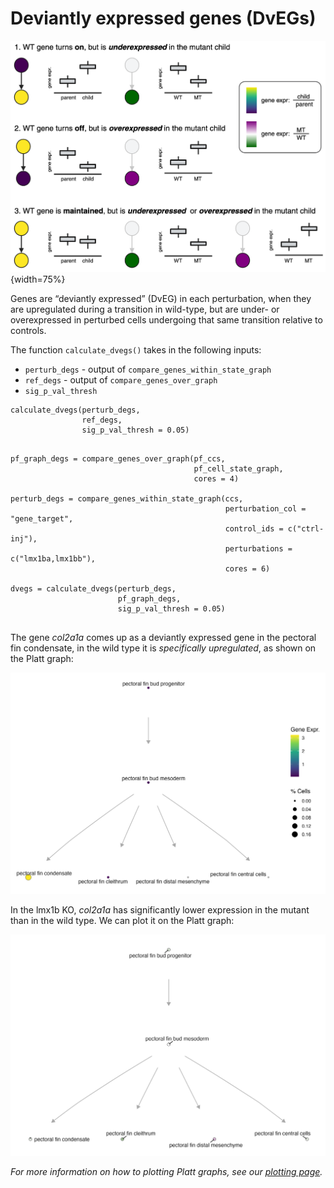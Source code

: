 # Deviantly expressed genes (DvEGs)

![](assets/DvEG.png){width=75%}


Genes are “deviantly expressed” (DvEG) in each perturbation, when they are upregulated during a transition in wild-type, but are under- or overexpressed in perturbed cells undergoing that same transition relative to controls. 

The function `calculate_dvegs()` takes in the following inputs: 

* `perturb_degs` - output of `compare_genes_within_state_graph`
* `ref_degs` - output of `compare_genes_over_graph`
* `sig_p_val_thresh`

```
calculate_dvegs(perturb_degs, 
                ref_degs, 
                sig_p_val_thresh = 0.05)


```



```
pf_graph_degs = compare_genes_over_graph(pf_ccs,
                                         pf_cell_state_graph, 
                                         cores = 4)
                                         
perturb_degs = compare_genes_within_state_graph(ccs, 
                                                perturbation_col = "gene_target", 
                                                control_ids = c("ctrl-inj"), 
                                                perturbations = c("lmx1ba,lmx1bb"),
                                                cores = 6)
                                                
dvegs = calculate_dvegs(perturb_degs, 
                        pf_graph_degs, 
                        sig_p_val_thresh = 0.05)                                                
                        

```

The gene _col2a1a_ comes up as a deviantly expressed gene in the pectoral fin condensate, in the wild type it is _*specifically upregulated*_, as shown on the Platt graph: 

![](assets/pf_col2a1a.png)

In the lmx1b KO, _col2a1a_ has significantly lower expression in the mutant than in the wild type. We can plot it on the Platt graph:

![](assets/pf_col2a1a_dveg.png)

_For more information on how to plotting Platt graphs, see our [plotting page](https://cole-trapnell-lab.github.io/platt/plotting/)._ 


